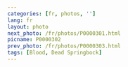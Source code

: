 ```yaml
---
categories: [fr, photos, '']
lang: fr
layout: photo
next_photo: /fr/photos/P0000301.html
picname: P0000302
prev_photo: /fr/photos/P0000303.html
tags: [Blood, Dead Springbock]
---
```

